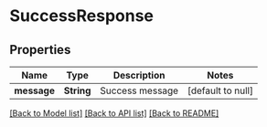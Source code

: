 # SuccessResponse
## Properties

| Name | Type | Description | Notes |
|------------ | ------------- | ------------- | -------------|
| **message** | **String** | Success message | [default to null] |

[[Back to Model list]](../README.md#documentation-for-models) [[Back to API list]](../README.md#documentation-for-api-endpoints) [[Back to README]](../README.md)

